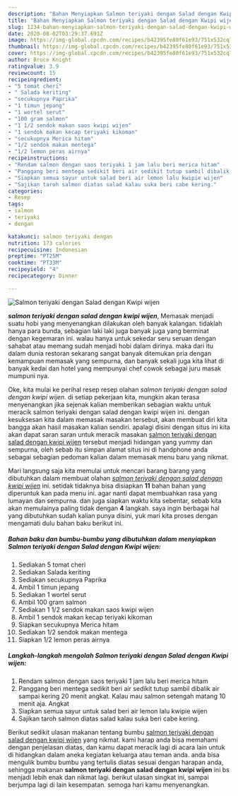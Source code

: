 ```yaml
---
description: "Bahan Menyiapkan Salmon teriyaki dengan Salad dengan Kwipi wijen Lezat"
title: "Bahan Menyiapkan Salmon teriyaki dengan Salad dengan Kwipi wijen Lezat"
slug: 1234-bahan-menyiapkan-salmon-teriyaki-dengan-salad-dengan-kwipi-wijen-lezat
date: 2020-08-02T03:29:37.691Z
image: https://img-global.cpcdn.com/recipes/b42395fe80f61e93/751x532cq70/salmon-teriyaki-dengan-salad-dengan-kwipi-wijen-foto-resep-utama.jpg
thumbnail: https://img-global.cpcdn.com/recipes/b42395fe80f61e93/751x532cq70/salmon-teriyaki-dengan-salad-dengan-kwipi-wijen-foto-resep-utama.jpg
cover: https://img-global.cpcdn.com/recipes/b42395fe80f61e93/751x532cq70/salmon-teriyaki-dengan-salad-dengan-kwipi-wijen-foto-resep-utama.jpg
author: Bruce Knight
ratingvalue: 3.9
reviewcount: 15
recipeingredient:
- "5 tomat cheri"
- " Salada keriting"
- "secukupnya Paprika"
- "1 timun jepang"
- "1 wortel serut"
- "100 gram salmon"
- "1 1/2 sendok makan saos kwipi wijen"
- "1 sendok makan kecap teriyaki kikoman"
- "secukupnya Merica hitam"
- "1/2 sendok makan mentega"
- "1/2 lemon peras airnya"
recipeinstructions:
- "Rendam salmon dengan saos teriyaki 1 jam lalu beri merica hitam"
- "Panggang beri mentega sedikit beri air sedikit tutup sambil dibalik air sampai kering 20 menit angkat. Kalau mau salmon setengah matang 10 menit aja. Angkat"
- "Siapkan semua sayur untuk salad beri air lemon lalu kwipie wijen"
- "Sajikan taroh salmon diatas salad kalau suka beri cabe kering."
categories:
- Resep
tags:
- salmon
- teriyaki
- dengan

katakunci: salmon teriyaki dengan 
nutrition: 173 calories
recipecuisine: Indonesian
preptime: "PT25M"
cooktime: "PT33M"
recipeyield: "4"
recipecategory: Dinner

---
```



![Salmon teriyaki dengan Salad dengan Kwipi wijen](https://img-global.cpcdn.com/recipes/b42395fe80f61e93/751x532cq70/salmon-teriyaki-dengan-salad-dengan-kwipi-wijen-foto-resep-utama.jpg)

<b><i>salmon teriyaki dengan salad dengan kwipi wijen</i></b>, Memasak menjadi suatu hobi yang menyenangkan dilakukan oleh banyak kalangan. tidaklah hanya para bunda, sebagian laki laki juga banyak juga yang berminat dengan kegemaran ini. walau hanya untuk sekedar seru seruan dengan sahabat atau memang sudah menjadi hobi dalam dirinya. maka dari itu dalam dunia restoran sekarang sangat banyak ditemukan pria dengan kemampuan memasak yang sempurna, dan banyak sekali juga kita lihat di banyak kedai dan hotel yang mempunyai chef cowok sebagai juru masak mumpuni nya.



Oke, kita mulai ke perihal resep resep olahan <i>salmon teriyaki dengan salad dengan kwipi wijen</i>. di setiap pekerjaan kita, mungkin akan terasa menyenangkan jika sejenak kalian memberikan sebagian waktu untuk meracik salmon teriyaki dengan salad dengan kwipi wijen ini. dengan kesuksesan kita dalam memasak masakan tersebut, akan membuat diri kita bangga akan hasil masakan kalian sendiri. apalagi disini dengan situs ini kita akan dapat saran saran untuk meracik masakan <u>salmon teriyaki dengan salad dengan kwipi wijen</u> tersebut menjadi hidangan yang yummy dan sempurna, oleh sebab itu simpan alamat situs ini di handphone anda sebagai sebagian pedoman kalian dalam memasak menu baru yang nikmat.


Mari langsung saja kita memulai untuk mencari barang barang yang dibutuhkan dalam membuat olahan <u><i>salmon teriyaki dengan salad dengan kwipi wijen</i></u> ini. setidak tidaknya bisa disiapkan <b>11</b> bahan bahan yang diperuntuk kan pada menu ini. agar nanti dapat membuahkan rasa yang lumayan dan sempurna. dan juga siapkan waktu kita sebentar, sebab kita akan memulainya paling tidak dengan <b>4</b> langkah. saya ingin berbagai hal yang dibutuhkan sudah kalian punya disini, yuk mari kita proses dengan mengamati dulu bahan baku berikut ini.

<!--inarticleads1-->

##### Bahan baku dan bumbu-bumbu yang dibutuhkan dalam menyiapkan Salmon teriyaki dengan Salad dengan Kwipi wijen:

1. Sediakan 5 tomat cheri
1. Sediakan  Salada keriting
1. Sediakan secukupnya Paprika
1. Ambil 1 timun jepang
1. Sediakan 1 wortel serut
1. Ambil 100 gram salmon
1. Sediakan 1 1/2 sendok makan saos kwipi wijen
1. Ambil 1 sendok makan kecap teriyaki kikoman
1. Siapkan secukupnya Merica hitam
1. Sediakan 1/2 sendok makan mentega
1. Siapkan 1/2 lemon peras airnya




<!--inarticleads2-->

##### Langkah-langkah mengolah Salmon teriyaki dengan Salad dengan Kwipi wijen:

1. Rendam salmon dengan saos teriyaki 1 jam lalu beri merica hitam
1. Panggang beri mentega sedikit beri air sedikit tutup sambil dibalik air sampai kering 20 menit angkat. Kalau mau salmon setengah matang 10 menit aja. Angkat
1. Siapkan semua sayur untuk salad beri air lemon lalu kwipie wijen
1. Sajikan taroh salmon diatas salad kalau suka beri cabe kering.




Berikut sedikit ulasan makanan tentang bumbu <u>salmon teriyaki dengan salad dengan kwipi wijen</u> yang nikmat. kami harap anda bisa memahami dengan penjelasan diatas, dan kamu dapat meracik lagi di acara lain untuk di hidangkan dalam aneka kegiatan keluarga atau teman anda. anda bisa mengulik bumbu bumbu yang tertulis diatas sesuai dengan harapan anda, sehingga makanan <b>salmon teriyaki dengan salad dengan kwipi wijen</b> ini bs menjadi lebih enak dan nikmat lagi. berikut ulasan singkat ini, sampai berjumpa lagi di lain kesempatan. semoga hari kamu menyenangkan.
